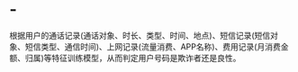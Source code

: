 # -
根据用户的通话记录(通话对象、时长、类型、时间、地点)、短信记录(短信对象、短信类型、通信时间)、上网记录(流量消费、APP名称)、费用记录(月消费金额、归属)等特征训练模型，从而判定用户号码是欺诈者还是良性。
